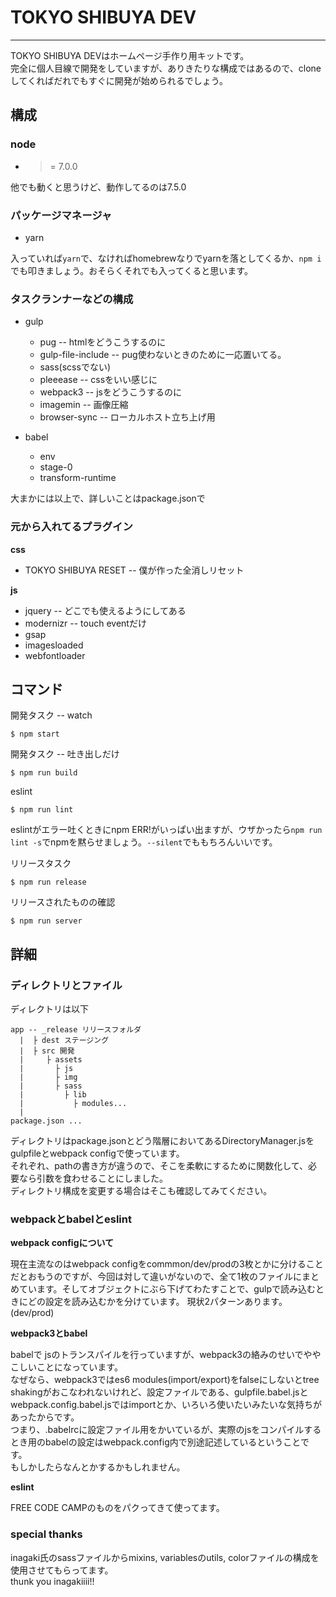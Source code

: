 # TOKYO SHIBUYA DEV
---

TOKYO SHIBUYA DEVはホームページ手作り用キットです。<br>
完全に個人目線で開発をしていますが、ありきたりな構成ではあるので、cloneしてくればだれでもすぐに開発が始められるでしょう。

## 構成

### node

* >= 7.0.0

他でも動くと思うけど、動作してるのは7.5.0

### パッケージマネージャ

* yarn

入っていれば`yarn`で、なければhomebrewなりでyarnを落としてくるか、`npm i`でも叩きましょう。おそらくそれでも入ってくると思います。

### タスクランナーなどの構成

* gulp
  * pug -- htmlをどうこうするのに
  * gulp-file-include -- pug使わないときのために一応置いてる。
  * sass(scssでない)
  * pleeease -- cssをいい感じに
  * webpack3 -- jsをどうこうするのに
  * imagemin -- 画像圧縮
  * browser-sync -- ローカルホスト立ち上げ用

* babel
  * env
  * stage-0
  * transform-runtime

大まかには以上で、詳しいことはpackage.jsonで

### 元から入れてるプラグイン

**css**
* TOKYO SHIBUYA RESET -- 僕が作った全消しリセット

**js**
* jquery -- どこでも使えるようにしてある
* modernizr -- touch eventだけ
* gsap
* imagesloaded
* webfontloader

## コマンド

開発タスク -- watch

    $ npm start

開発タスク -- 吐き出しだけ

    $ npm run build

eslint

    $ npm run lint

eslintがエラー吐くときにnpm ERR!がいっぱい出ますが、ウザかったら`npm run lint -s`でnpmを黙らせましょう。`--silent`でももちろんいいです。

リリースタスク

    $ npm run release

リリースされたものの確認

    $ npm run server

## 詳細

### ディレクトリとファイル

ディレクトリは以下

    app -- _release リリースフォルダ
      |  ├ dest ステージング
      |  ├ src 開発
      |     ├ assets
      |       ├ js
      |       ├ img
      |       ├ sass
      |         ├ lib
      |           ├ modules...
      |
    package.json ...

ディレクトリはpackage.jsonとどう階層においてあるDirectoryManager.jsをgulpfileとwebpack configで使っています。<br>
それぞれ、pathの書き方が違うので、そこを柔軟にするために関数化して、必要なら引数を食わせることにしました。  
ディレクトリ構成を変更する場合はそこも確認してみてください。

### webpackとbabelとeslint

**webpack configについて**

現在主流なのはwebpack configをcommmon/dev/prodの3枚とかに分けることだとおもうのですが、今回は対して違いがないので、全て1枚のファイルにまとめています。そしてオブジェクトにぶら下げてわたすことで、gulpで読み込むときにどの設定を読み込むかを分けています。
現状2パターンあります。(dev/prod)

**webpack3とbabel**

babelで jsのトランスパイルを行っていますが、webpack3の絡みのせいでややこしいことになっています。<br>
なぜなら、webpack3ではes6 modules(import/export)をfalseにしないとtree shakingがおこなわれないけれど、設定ファイルである、gulpfile.babel.jsとwebpack.config.babel.jsではimportとか、いろいろ使いたいみたいな気持ちがあったからです。<br>
つまり、.babelrcに設定ファイル用をかいているが、実際のjsをコンパイルするとき用のbabelの設定はwebpack.config内で別途記述しているということです。<br>
もしかしたらなんとかするかもしれません。

**eslint**

FREE CODE CAMPのものをパクってきて使ってます。

### special thanks

inagaki氏のsassファイルからmixins, variablesのutils, colorファイルの構成を使用させてもらってます。<br>
thunk you inagakiiii!!

